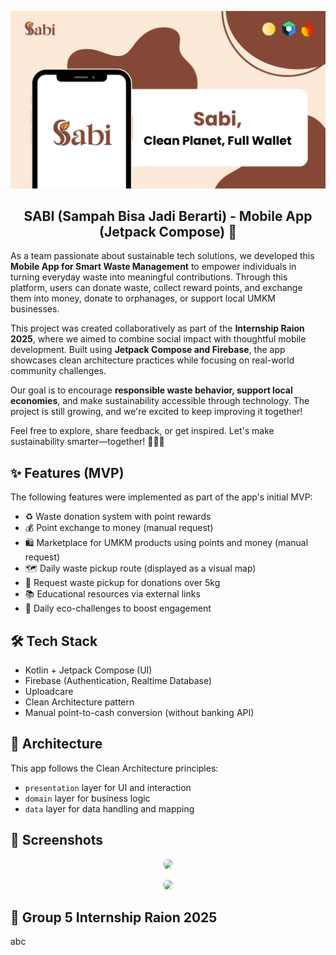 ![Sabi - Waste App](./assets/cover-sabi-github.png)
<h2 align="center">
  <b>SABI (Sampah Bisa Jadi Berarti) - Mobile App (Jetpack Compose) 🌱</b><br>
</h2>

As a team passionate about sustainable tech solutions, we developed this **Mobile App for Smart Waste Management** to empower individuals in turning everyday waste into meaningful contributions. Through this platform, users can donate waste, collect reward points, and exchange them into money, donate to orphanages, or support local UMKM businesses.

This project was created collaboratively as part of the **Internship Raion 2025**, where we aimed to combine social impact with thoughtful mobile development. Built using **Jetpack Compose and Firebase**, the app showcases clean architecture practices while focusing on real-world community challenges.

Our goal is to encourage **responsible waste behavior, support local economies**, and make sustainability accessible through technology. The project is still growing, and we're excited to keep improving it together!

Feel free to explore, share feedback, or get inspired. Let's make sustainability smarter—together! 🌱💡🚀


## ✨ Features (MVP)

The following features were implemented as part of the app's initial MVP:

- ♻️ Waste donation system with point rewards
- 💰 Point exchange to money (manual request)
- 🛍️ Marketplace for UMKM products using points and money (manual request)
- 🗺️ Daily waste pickup route (displayed as a visual map)
- 🚚 Request waste pickup for donations over 5kg
- 📚 Educational resources via external links
- 🎯 Daily eco-challenges to boost engagement


## 🛠️ Tech Stack

- Kotlin + Jetpack Compose (UI)
- Firebase (Authentication, Realtime Database)
- Uploadcare
- Clean Architecture pattern
- Manual point-to-cash conversion (without banking API)


## 🧠 Architecture

This app follows the Clean Architecture principles:
- `presentation` layer for UI and interaction
- `domain` layer for business logic
- `data` layer for data handling and mapping


## 📸 Screenshots

<p align="center">
  <img src="./assets/protype-sabi-github.png" width="400" style="border-radius: 12px;">
</p>
<p align="center">
  <img src="./assets/protype-sabi-github-2.png" width="400" style="border-radius: 12px;">
</p>


## 👥 Group 5 Internship Raion 2025 

abc
